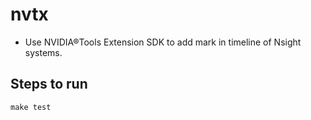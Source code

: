 # nvtx

+ Use NVIDIA®Tools Extension SDK to add mark in timeline of Nsight systems.

## Steps to run

```shell
make test
```
